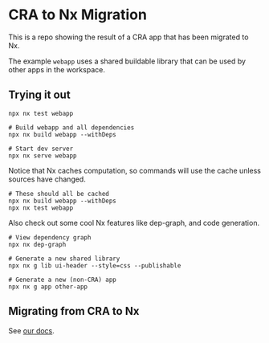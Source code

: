 # CRA to Nx Migration

This is a repo showing the result of a CRA app that has been migrated to Nx.

The example `webapp` uses a shared buildable library that can be used by other apps in the workspace.

## Trying it out

```
npx nx test webapp

# Build webapp and all dependencies
npx nx build webapp --withDeps

# Start dev server
npx nx serve webapp
```

Notice that Nx caches computation, so commands will use the cache unless sources have changed.

```
# These should all be cached
npx nx build webapp --withDeps
npx nx test webapp
```

Also check out some cool Nx features like dep-graph, and code generation.

```
# View dependency graph
npx nx dep-graph

# Generate a new shared library
npx nx g lib ui-header --style=css --publishable

# Generate a new (non-CRA) app
npx nx g app other-app
```

## Migrating from CRA to Nx

See [our docs](https://nx.dev/l/r/migration/migration-cra).
